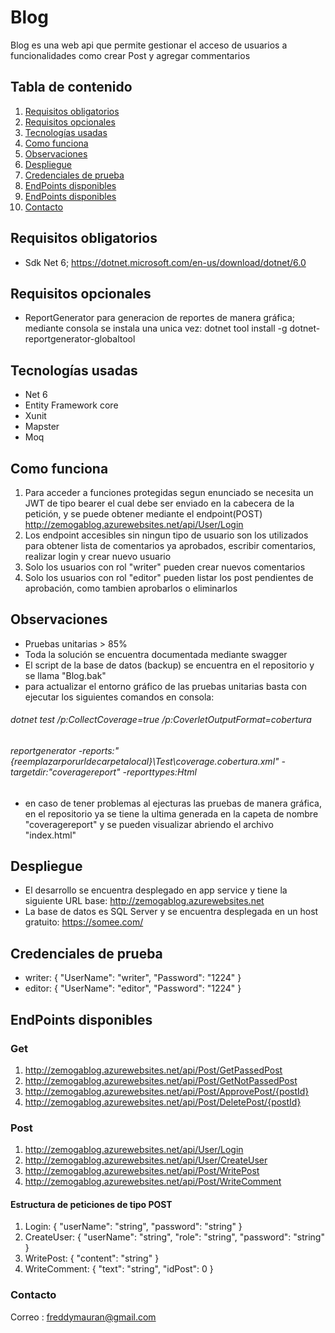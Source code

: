 # Blog

Blog es una web api que permite gestionar el acceso de usuarios a funcionalidades como crear Post y agregar commentarios

## Tabla de contenido
1. [Requisitos obligatorios](#requisitos-obligatorios)
2. [Requisitos opcionales](#requisitos-opcionales)
3. [Tecnologías usadas](#tecnologías-usadas)
4. [Como funciona](#como-funciona)
5. [Observaciones](#observaciones)
6. [Despliegue](#despliegue)
7. [Credenciales de prueba](#credenciales)
8. [EndPoints disponibles](#endpoints-disponibles)
9. [EndPoints disponibles](#estructura-peticiones)
10. [Contacto](#contacto)

## Requisitos obligatorios
<a name="requisitos-obligatorios"></a>
- Sdk Net 6; https://dotnet.microsoft.com/en-us/download/dotnet/6.0

## Requisitos opcionales
<a name="requisitos-obligatorios"></a>
- ReportGenerator para generacion de reportes de manera gráfica; mediante consola se instala una unica vez: dotnet tool install -g dotnet-reportgenerator-globaltool

## Tecnologías usadas
<a name="requisitos-obligatorios"></a>
- Net 6
- Entity Framework core
- Xunit
- Mapster
- Moq

## Como funciona
<a name="como-funciona"></a>
1. Para acceder a funciones protegidas segun enunciado se necesita un JWT de tipo bearer el cual debe ser enviado en la cabecera de la petición, y se puede obtener mediante el endpoint(POST) http://zemogablog.azurewebsites.net/api/User/Login
2. Los endpoint accesibles sin ningun tipo de usuario son los utilizados para obtener lista de comentarios ya aprobados, escribir comentarios, realizar login y crear nuevo usuario
3. Solo los usuarios con rol "writer" pueden crear nuevos comentarios
4. Solo los usuarios con rol "editor" pueden listar los post pendientes de aprobación, como tambien aprobarlos o eliminarlos

## Observaciones 
<a name="observaciones"></a>
- Pruebas unitarias > 85%
- Toda la solución se encuentra documentada mediante swagger
- El script de la base de datos (backup) se encuentra en el repositorio y se llama "Blog.bak"
- para actualizar el entorno gráfico de las pruebas unitarias basta con ejecutar los siguientes comandos en consola:
###### dotnet test /p:CollectCoverage=true /p:CoverletOutputFormat=cobertura
###### reportgenerator -reports:"{reemplazarporurldecarpetalocal}\Test\coverage.cobertura.xml" -targetdir:"coveragereport" -reporttypes:Html
- en caso de tener problemas al ejecturas las pruebas de manera gráfica, en el repositorio ya se tiene la ultima generada en la capeta de nombre "coveragereport" y se pueden visualizar abriendo el archivo "index.html"


## Despliegue
<a name="despliegue"></a>
- El desarrollo se encuentra desplegado en app service y tiene la siguiente URL base: http://zemogablog.azurewebsites.net
- La base de datos es SQL Server y se encuentra desplegada en un host gratuito: https://somee.com/ 

<a name="credenciales"></a>
## Credenciales de prueba
- writer: {
    "UserName": "writer",
    "Password": "1224"
}
- editor: {
    "UserName": "editor",
    "Password": "1224"
}

## EndPoints disponibles
<a name="endpoints-disponibles"></a>
### Get
1. http://zemogablog.azurewebsites.net/api/Post/GetPassedPost
2. http://zemogablog.azurewebsites.net/api/Post/GetNotPassedPost
3. http://zemogablog.azurewebsites.net/api/Post/ApprovePost/{postId}
4. http://zemogablog.azurewebsites.net/api/Post/DeletePost/{postId}

### Post
1. http://zemogablog.azurewebsites.net/api/User/Login
2. http://zemogablog.azurewebsites.net/api/User/CreateUser
3. http://zemogablog.azurewebsites.net/api/Post/WritePost
4. http://zemogablog.azurewebsites.net/api/Post/WriteComment

#### Estructura de peticiones de tipo POST
<a name="estructura-peticiones"></a>
1. Login: {
  "userName": "string",
  "password": "string"
}
2. CreateUser: {
  "userName": "string",
  "role": "string",
  "password": "string"
}
3. WritePost: {
  "content": "string"
}
4. WriteComment: {
  "text": "string",
  "idPost": 0
}

### Contacto
<a name="estructura-peticiones"></a>
Correo : freddymauran@gmail.com
